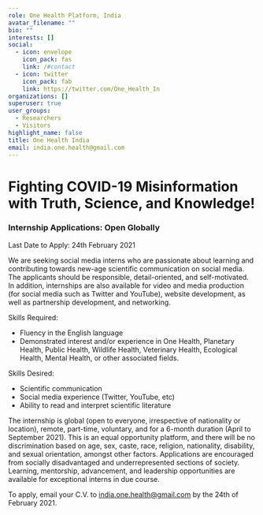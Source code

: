```yaml
---
role: One Health Platform, India
avatar_filename: ""
bio: ""
interests: []
social:
  - icon: envelope
    icon_pack: fas
    link: /#contact
  - icon: twitter
    icon_pack: fab
    link: https://twitter.com/One_Health_In
organizations: []
superuser: true
user_groups:
  - Researchers
  - Visitors
highlight_name: false
title: One Health India
email: india.one.health@gmail.com
---
```

# **Fighting COVID-19 Misinformation with Truth, Science, and Knowledge!**

### Internship Applications: Open Globally

Last Date to Apply: 24th February 2021

We are seeking social media interns who are passionate about learning and contributing towards new-age scientific communication on social media. The applicants should be responsible, detail-oriented, and self-motivated. In addition, internships are also available for video and media production (for social media such as Twitter and YouTube), website development, as well as partnership development, and networking.

Skills Required: 

* Fluency in the English language
* Demonstrated interest and/or experience in One Health, Planetary Health, Public Health, Wildlife Health, Veterinary Health, Ecological Health, Mental Health, or other associated fields.

Skills Desired: 

* Scientific communication 
* Social media experience (Twitter, YouTube, etc) 
* Ability to read and interpret scientific literature

The internship is global (open to everyone, irrespective of nationality or location), remote, part-time, voluntary, and for a 6-month duration (April to September 2021). This is an equal opportunity platform, and there will be no discrimination based on age, sex, caste, race, religion, nationality, disability, and sexual orientation, amongst other factors. Applications are encouraged from socially disadvantaged and underrepresented sections of society. Learning, mentorship, advancement, and leadership opportunities are available for exceptional interns in due course. 

To apply, email your C.V. to [india.one.health@gmail.com](mailto:india.one.health@gmail.com)  by the 24th of February 2021.